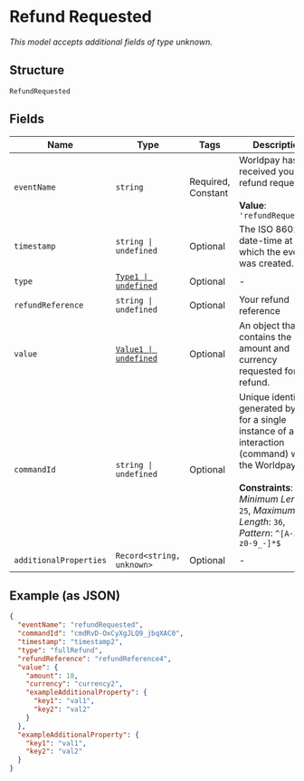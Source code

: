 
# Refund Requested

*This model accepts additional fields of type unknown.*

## Structure

`RefundRequested`

## Fields

| Name | Type | Tags | Description |
|  --- | --- | --- | --- |
| `eventName` | `string` | Required, Constant | Worldpay has received your refund request.<br><br>**Value**: `'refundRequested'` |
| `timestamp` | `string \| undefined` | Optional | The ISO 8601 date-time at which the event was created. |
| `type` | [`Type1 \| undefined`](../../doc/models/type-1.md) | Optional | - |
| `refundReference` | `string \| undefined` | Optional | Your refund reference |
| `value` | [`Value1 \| undefined`](../../doc/models/value-1.md) | Optional | An object that contains the amount and currency requested for refund. |
| `commandId` | `string \| undefined` | Optional | Unique identifier generated by us for a single instance of an interaction (command) with the Worldpay API.<br><br>**Constraints**: *Minimum Length*: `25`, *Maximum Length*: `36`, *Pattern*: `^[A-Za-z0-9_-]*$` |
| `additionalProperties` | `Record<string, unknown>` | Optional | - |

## Example (as JSON)

```json
{
  "eventName": "refundRequested",
  "commandId": "cmdRvD-OxCyXgJLQ9_jbqXAC0",
  "timestamp": "timestamp2",
  "type": "fullRefund",
  "refundReference": "refundReference4",
  "value": {
    "amount": 18,
    "currency": "currency2",
    "exampleAdditionalProperty": {
      "key1": "val1",
      "key2": "val2"
    }
  },
  "exampleAdditionalProperty": {
    "key1": "val1",
    "key2": "val2"
  }
}
```

